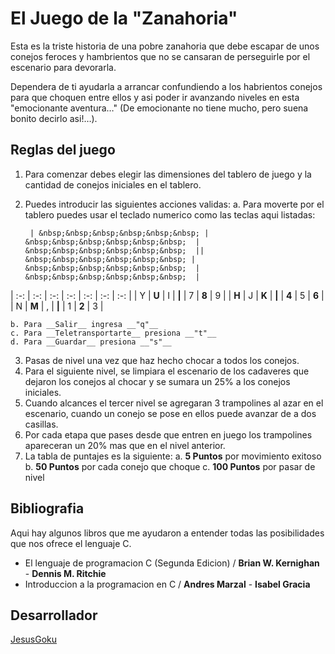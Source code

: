 # El Juego de la "Zanahoria"
Esta es la triste historia de una pobre zanahoria que debe escapar de unos conejos feroces y hambrientos que no se cansaran de perseguirle por el escenario para devorarla.

Dependera de ti ayudarla a arrancar confundiendo a los habrientos conejos para que choquen entre ellos y asi poder ir avanzando niveles en esta "emocionante aventura…" (De emocionante no tiene mucho, pero suena bonito decirlo asi!…).

## Reglas del juego
1. Para comenzar debes elegir las dimensiones del tablero de juego y la cantidad de conejos iniciales en el tablero.
2. Puedes introducir las siguientes acciones validas:
	a. Para moverte por el tablero puedes usar el teclado numerico como las teclas aqui listadas:
		
		| &nbsp;&nbsp;&nbsp;&nbsp;&nbsp;&nbsp; | &nbsp;&nbsp;&nbsp;&nbsp;&nbsp;&nbsp;  | &nbsp;&nbsp;&nbsp;&nbsp;&nbsp;&nbsp;  || &nbsp;&nbsp;&nbsp;&nbsp;&nbsp;&nbsp; | &nbsp;&nbsp;&nbsp;&nbsp;&nbsp;&nbsp;  | &nbsp;&nbsp;&nbsp;&nbsp;&nbsp;&nbsp;  |
| :-: | :-: | :-: | :-: | :-: | :-: | :-: |
| Y | __U__ | I | __\|__ | 7 | __8__ | 9 |
| __H__ | J | __K__ | __\|__ | __4__ | 5 | __6__ |
| N | __M__ | , | __\|__ | 1 | __2__ | 3 |
	
	b. Para __Salir__ ingresa __"q"__
	c. Para __Teletransportarte__ presiona __"t"__
	d. Para __Guardar__ presiona __"s"__
3. Pasas de nivel una vez que haz hecho chocar a todos los conejos.
4. Para el siguiente nivel, se limpiara el escenario de los cadaveres que dejaron los conejos al chocar y se sumara un 25% a los conejos iniciales.
5. Cuando alcances el tercer nivel se agregaran 3 trampolines al azar en el escenario, cuando un conejo se pose en ellos puede avanzar de a dos casillas.
6. Por cada etapa que pases desde que entren en juego los trampolines apareceran un 20% mas que en el nivel anterior.
7. La tabla de puntajes es la siguiente:
	a. __5 Puntos__ por movimiento exitoso
	b. __50 Puntos__ por cada conejo que choque
	c. __100 Puntos__ por pasar de nivel
	

## Bibliografia
Aqui hay algunos libros que me ayudaron a entender todas las posibilidades que nos ofrece el lenguaje C.

+ El lenguaje de programacion C (Segunda Edicion) / __Brian W. Kernighan__ - __Dennis M. Ritchie__
+ Introduccion a la programacion en C / __Andres Marzal__ - __Isabel Gracia__

## Desarrollador
[JesusGoku](http://www.twitter.com/jesusgoku)
